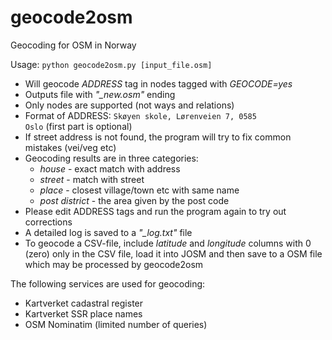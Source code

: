 # geocode2osm
Geocoding for OSM in Norway

Usage: <code>python geocode2osm.py [input_file.osm]</code>

* Will geocode *ADDRESS* tag in nodes tagged with *GEOCODE=yes*
* Outputs file with *"_new.osm"* ending
* Only nodes are supported (not ways and relations)
* Format of ADDRESS: <code>Skøyen skole, Lørenveien 7, 0585 Oslo</code> (first part is optional)
* If street address is not found, the program will try to fix common mistakes (vei/veg etc)
* Geocoding results are in three categories:
  * *house* - exact match with address
  * *street* - match with street
  * *place* - closest village/town etc with same name
  * *post district* - the area given by the post code
* Please edit ADDRESS tags and run the program again to try out corrections
* A detailed log is saved to a *"_log.txt"* file
* To geocode a CSV-file, include *latitude* and *longitude* columns with 0 (zero) only in the CSV file, load it into JOSM and then save to a OSM file which may be processed by geocode2osm

The following services are used for geocoding:
* Kartverket cadastral register
* Kartverket SSR place names
* OSM Nominatim (limited number of queries)
